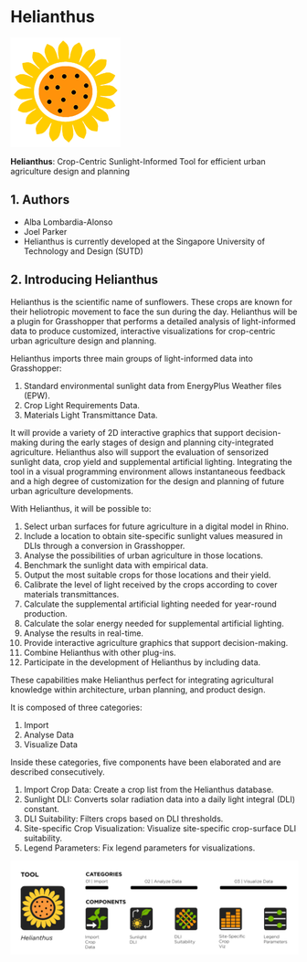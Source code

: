 Helianthus
==========

![Helianthus](./ReadmeResources/helianthus-icon-192.png)

**Helianthus**: Crop-Centric Sunlight-Informed Tool for efficient urban agriculture design and planning

1\. Authors
-----------

- Alba Lombardia-Alonso
- Joel Parker
- Helianthus is currently developed at the Singapore University of Technology and Design (SUTD)

2\. Introducing Helianthus
-----------

Helianthus is the scientific name of sunflowers. These crops are known for their heliotropic movement to face the sun during the day. Helianthus will be a plugin for Grasshopper that performs a detailed analysis of light-informed data to produce customized, interactive visualizations for crop-centric urban agriculture design and planning.

Helianthus imports three main groups of light-informed data into Grasshopper: 
1. Standard environmental sunlight data from EnergyPlus Weather files (EPW).
2. Crop Light Requirements Data.
3. Materials Light Transmittance Data.

It will provide a variety of 2D interactive graphics that support decision-making during the early stages of design and planning city-integrated agriculture. Helianthus also will support the evaluation of sensorized sunlight data, crop yield and supplemental artificial lighting. Integrating the tool in a visual programming environment allows instantaneous feedback and a high degree of customization for the design and planning of future urban agriculture developments.

With Helianthus, it will be possible to:
1. Select urban surfaces for future agriculture in a digital model in Rhino.
2. Include a location to obtain site-specific sunlight values measured in DLIs through a conversion in Grasshopper.
3. Analyse the possibilities of urban agriculture in those locations.
4. Benchmark the sunlight data with empirical data.
5. Output the most suitable crops for those locations and their yield.
6. Calibrate the level of light received by the crops according to cover materials transmittances.
7. Calculate the supplemental artificial lighting needed for year-round production.
8. Calculate the solar energy needed for supplemental artificial lighting.
9. Analyse the results in real-time.
10. Provide interactive agriculture graphics that support decision-making.
11. Combine Helianthus with other plug-ins.
12. Participate in the development of Helianthus by including data. 

These capabilities make Helianthus perfect for integrating agricultural knowledge within architecture, urban planning, and product design.

It is composed of three categories:
1. Import
2. Analyse Data
3. Visualize Data

Inside these categories, five components have been elaborated and are described consecutively.
1. Import Crop Data: Create a crop list from the Helianthus database.
2. Sunlight DLI: Converts solar radiation data into a daily light integral (DLI) constant.
3. DLI Suitability: Filters crops based on DLI thresholds.
4. Site-specific Crop Visualization: Visualize site-specific crop-surface DLI suitability.
5. Legend Parameters: Fix legend parameters for visualizations.

![Helianthus](./ReadmeResources/componentsList-01.png)
